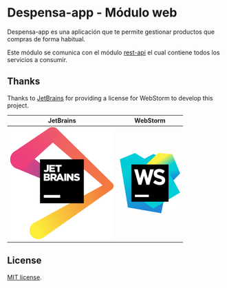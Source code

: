 # Despensa-app - Módulo web

Despensa-app es una aplicación que te permite gestionar productos que compras de forma habitual.

Este módulo se comunica con el módulo [rest-api](https://github.com/despensa-app/rest-api) el cual contiene todos los servicios a consumir.

## Thanks

Thanks to [JetBrains](https://www.jetbrains.com/?from=SoftN%20CMS) for providing a license for WebStorm to develop this project.

| JetBrains  | WebStorm |
| ------------- | ------------- |
| ![jetbrains](https://github.com/despensa-app/web/blob/master/img/jetbrains.svg "jetbrains") | ![phpstorm](https://github.com/despensa-app/web/blob/master/img/webstorm.svg "phpstorm") |

## License

[MIT license](https://opensource.org/licenses/MIT).